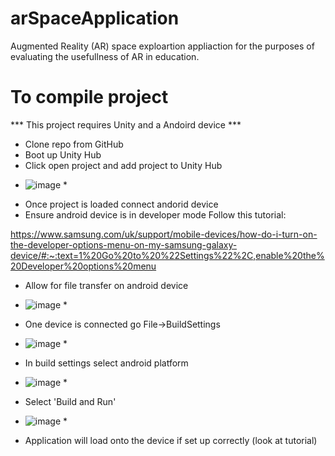 # arSpaceApplication

Augmented Reality (AR) space exploartion appliaction for the purposes of evaluating the usefullness of AR in education.

# To compile project

*** This project requires Unity and a Andoird device ***

- Clone repo from GitHub
- Boot up Unity Hub
- Click open project and add project to Unity Hub
* ![image](https://user-images.githubusercontent.com/79984646/167518072-4c37b5bf-8e41-42b3-96b9-373727ed28c1.png) *

- Once project is loaded connect andorid device
- Ensure android device is in developer mode Follow this tutorial: 

https://www.samsung.com/uk/support/mobile-devices/how-do-i-turn-on-the-developer-options-menu-on-my-samsung-galaxy-device/#:~:text=1%20Go%20to%20%22Settings%22%2C,enable%20the%20Developer%20options%20menu

- Allow for file transfer on android device
* ![image](https://user-images.githubusercontent.com/79984646/167518149-99cbb40c-bfd8-455f-a4b9-a65b728b591d.png) *

- One device is connected go File->BuildSettings
* ![image](https://user-images.githubusercontent.com/79984646/167518183-c9221ccc-2b09-4df3-9767-9eb08725941d.png) *

- In build settings select android platform
* ![image](https://user-images.githubusercontent.com/79984646/167518208-c8089ad9-29da-499c-9b01-27123f77b3f2.png) *

- Select 'Build and Run'
* ![image](https://user-images.githubusercontent.com/79984646/167518236-3b02c596-1c54-4be9-ab09-a52e1535a892.png) *

- Application will load onto the device if set up correctly (look at tutorial)
